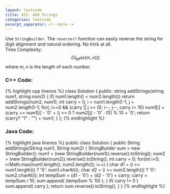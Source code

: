 ```yaml
---
layout: leetcode
title: 415. Add Strings
categories: leetcode
excerpt_separator: <!--more-->
---
```

Use `StringBuilder`. The `reverse()` function can easily reverse the string for digit alignment and natural ordering. No trick at all.  
Time Complexity: $$O(_Max(m, n)))$$ where $m, n$ is the length of each number.
<!--more-->
### C++ Code:
{% highlight cpp linenos %}
class Solution {
public:
    string addStrings(string num1, string num2) {
        if( num1.length() < num2.length())  return addStrings(num2, num1);
        int carry = 0, i = num1.length()-1, j = num2.length()-1;
        for(; i>=0 && (carry || j >= 0); i--, j--, carry /= 10)
            num1[i] = (carry += num1[i] - '0' + (j >= 0 ? num2[j] - '0' : 0)) % 10 + '0';
        return (carry? "1" : "") + num1;
    }
};
{% endhighlight %}
### Java Code:
{% highlight java linenos %}
public class Solution {
    public String addStrings(String num1, String num2) {
        StringBuilder sum = new StringBuilder();
        num1 = (new StringBuilder(num1)).reverse().toString();
        num2 = (new StringBuilder(num2)).reverse().toString();
        int carry = 0;
        for(int i=0; i<Math.max(num1.length(), num2.length()); i++) {
            char d1 = (i >= num1.length()) ? '0': num1.charAt(i);
            char d2 = (i >= num2.length()) ? '0': num2.charAt(i);
            int tempSum = (d1 - '0') + (d2 - '0') + carry;
            carry = tempSum / 10;
            sum.append( (tempSum % 10) );
        }
        if( carry != 0 )
            sum.append( carry );
        return sum.reverse().toString();
    }
}
{% endhighlight %}

